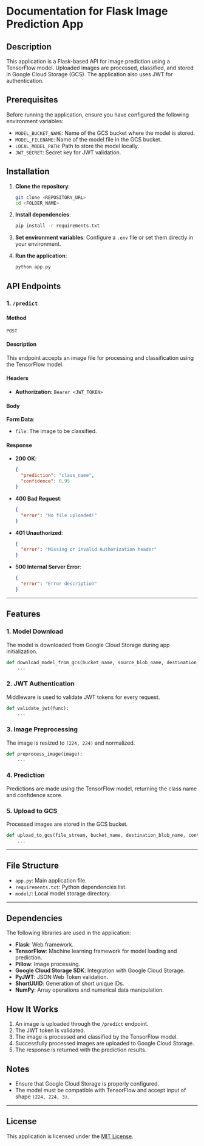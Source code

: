 
# Documentation for Flask Image Prediction App

## Description
This application is a Flask-based API for image prediction using a TensorFlow model. Uploaded images are processed, classified, and stored in Google Cloud Storage (GCS). The application also uses JWT for authentication.

## Prerequisites
Before running the application, ensure you have configured the following environment variables:

- `MODEL_BUCKET_NAME`: Name of the GCS bucket where the model is stored.
- `MODEL_FILENAME`: Name of the model file in the GCS bucket.
- `LOCAL_MODEL_PATH`: Path to store the model locally.
- `JWT_SECRET`: Secret key for JWT validation.

## Installation
1. **Clone the repository**:
   ```bash
   git clone <REPOSITORY_URL>
   cd <FOLDER_NAME>
   ```

2. **Install dependencies**:
   ```bash
   pip install -r requirements.txt
   ```

3. **Set environment variables**:
   Configure a `.env` file or set them directly in your environment.

4. **Run the application**:
   ```bash
   python app.py
   ```

## API Endpoints

### 1. `/predict`
#### Method
`POST`

#### Description
This endpoint accepts an image file for processing and classification using the TensorFlow model.

#### Headers
- **Authorization**: `Bearer <JWT_TOKEN>`

#### Body
**Form Data**:
- `file`: The image to be classified.

#### Response
- **200 OK**:
  ```json
  {
    "prediction": "class_name",
    "confidence": 0.95
  }
  ```
- **400 Bad Request**:
  ```json
  {
    "error": "No file uploaded!"
  }
  ```
- **401 Unauthorized**:
  ```json
  {
    "error": "Missing or invalid Authorization header"
  }
  ```
- **500 Internal Server Error**:
  ```json
  {
    "error": "Error description"
  }
  ```

---

## Features

### **1. Model Download**
The model is downloaded from Google Cloud Storage during app initialization.
```python
def download_model_from_gcs(bucket_name, source_blob_name, destination_file_name):
    ...
```

### **2. JWT Authentication**
Middleware is used to validate JWT tokens for every request.
```python
def validate_jwt(func):
    ...
```

### **3. Image Preprocessing**
The image is resized to `(224, 224)` and normalized.
```python
def preprocess_image(image):
    ...
```

### **4. Prediction**
Predictions are made using the TensorFlow model, returning the class name and confidence score.

### **5. Upload to GCS**
Processed images are stored in the GCS bucket.
```python
def upload_to_gcs(file_stream, bucket_name, destination_blob_name, content_type):
    ...
```

---

## File Structure
- `app.py`: Main application file.
- `requirements.txt`: Python dependencies list.
- `model/`: Local model storage directory.

---

## Dependencies
The following libraries are used in the application:
- **Flask**: Web framework.
- **TensorFlow**: Machine learning framework for model loading and prediction.
- **Pillow**: Image processing.
- **Google Cloud Storage SDK**: Integration with Google Cloud Storage.
- **PyJWT**: JSON Web Token validation.
- **ShortUUID**: Generation of short unique IDs.
- **NumPy**: Array operations and numerical data manipulation.

## How It Works
1. An image is uploaded through the `/predict` endpoint.
2. The JWT token is validated.
3. The image is processed and classified by the TensorFlow model.
4. Successfully processed images are uploaded to Google Cloud Storage.
5. The response is returned with the prediction results.

## Notes
- Ensure that Google Cloud Storage is properly configured.
- The model must be compatible with TensorFlow and accept input of shape `(224, 224, 3)`.

---

## License
This application is licensed under the [MIT License](LICENSE).

